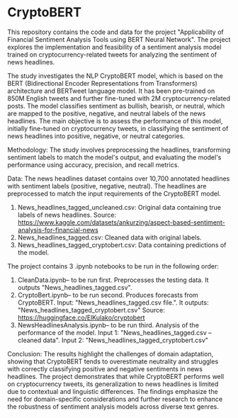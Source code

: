 # CryptoBERT
This repository contains the code and data for the project "Applicability of Financial Sentiment Analysis Tools using BERT Neural Network". The project explores the implementation and feasibility of a sentiment analysis model trained on cryptocurrency-related tweets for analyzing the sentiment of news headlines.

The study investigates the NLP CryptoBERT model, which is based on the BERT (Bidirectional Encoder Representations from Transformers) architecture and BERTweet language model. It has been pre-trained on 850M English tweets and further fine-tuned with 2M cryptocurrency-related posts. The model classifies sentiment as bullish, bearish, or neutral, which are mapped to the positive, negative, and neutral labels of the news headlines. The main objective is to assess the performance of this model, initially fine-tuned on cryptocurrency tweets, in classifying the sentiment of news headlines into positive, negative, or neutral categories.

Methodology: The study involves preprocessing the headlines, transforming sentiment labels to match the model's output, and evaluating the model's performance using accuracy, precision, and recall metrics.

Data: The news headlines dataset contains over 10,700 annotated headlines with sentiment labels (positive, negative, neutral). The headlines are preprocessed to match the input requirements of the CryptoBERT model.
1. News_headlines_tagged_uncleaned.csv: Original data containing true labels of news headlines. Source: https://www.kaggle.com/datasets/ankurzing/aspect-based-sentiment-analysis-for-financial-news
2. News_headlines_tagged.csv: Cleaned data with original labels.
3. News_headlines_tagged_cryptobert.csv: Data containing predictions of the model.

The project contains 3 .ipynb notebooks to be run in the following order:
1. CleanData.ipynb– to be run first. Preprocesses the testing data. It outputs "News_headlines_tagged.csv".
2. CryptoBert.ipynb– to be run second. Produces forecasts from CryptoBERT. Input: "News_headlines_tagged.csv file.". It outputs: "News_headlines_tagged_cryptobert.csv"
Source: https://huggingface.co/ElKulako/cryptobert
3. NewsHeadlinesAnalysis.ipynb– to be run third. Analysis of the performance of the model. Input 1: "News_headlines_tagged.csv – cleaned data". Input 2: "News_headlines_tagged_cryptobert.csv"

Conclusion: The results highlight the challenges of domain adaptation, showing that CryptoBERT tends to overestimate neutrality and struggles with correctly classifying positive and negative sentiments in news headlines. The project demonstrates that while CryptoBERT performs well on cryptocurrency tweets, its generalization to news headlines is limited due to contextual and linguistic differences. The findings emphasize the need for domain-specific considerations and further research to enhance the robustness of sentiment analysis models across diverse text genres.
